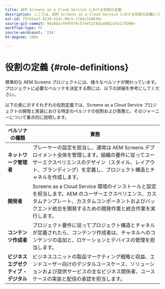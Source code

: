 ```yaml
---
title: AEM Screens as a Cloud Service における役割の定義
description: ここでは、AEM Screens as a Cloud Service における役割の定義について説明します。
exl-id: f57a1aaf-8139-4141-90c5-c70ec7a9630c
source-git-commit: 96a0dacf69f6f9c5744f224d1a48b2afa11fb09e
workflow-type: ht
source-wordcount: '214'
ht-degree: 100%

---
```


# 役割の定義 {#role-definitions}

標準的な AEM Screens プロジェクトには、様々なペルソナが関わっています。プロジェクトに必要なペルソナを決定する際には、以下の詳細を参考にしてください。

以下の表に示すそれぞれの役割定義では、Screens as a Cloud Service プロジェクトの開発と実装における特定のペルソナの役割および責務と、そのジャーニーについて重点的に説明します。

| ペルソナの種類 | 責務 |
|--- |--- |
| **ネットワーク管理者** | プレーヤーの設定を担当し、通常は AEM Screens デプロイメント全体を管理します。組織の要件に従ってユーザーエクスペリエンスのデザイン（スタイル、レイアウト、ブランディング）を定義し、プロジェクト構造とチャネルを作成します。 |
| **開発者** | Screens as a Cloud Service 環境のインストールと設定を担当します。AEM のユーザーエクスペリエンス、カスタムテンプレート、カスタムコンポーネントおよびバックエンド統合を開発するための開発作業と統合作業を実行します。 |
| **コンテンツ作成者** | プロジェクト要件に従ってプロジェクト構造とチャネルが定義されたら、コンテンツ作成者は、チャネルへのコンテンツの追加と、ロケーションとデバイスの管理を担当します。 |
| **ビジネスエグゼクティブ - デジタル** | ビジネスユニットの製品マーケティング戦略と収益、エンドユーザー向けのデジタルユースケース、ソリューションおよび提供サービスの主なビジネス関係者、ユースケースの実装と配信の承認を担当します。 |
